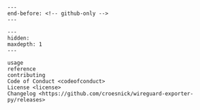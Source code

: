 ```{include} ../README.md
---
end-before: <!-- github-only -->
---
```

[license]: license
[contributor guide]: contributing
[command-line reference]: usage

```{toctree}
---
hidden:
maxdepth: 1
---

usage
reference
contributing
Code of Conduct <codeofconduct>
License <license>
Changelog <https://github.com/croesnick/wireguard-exporter-py/releases>
```
